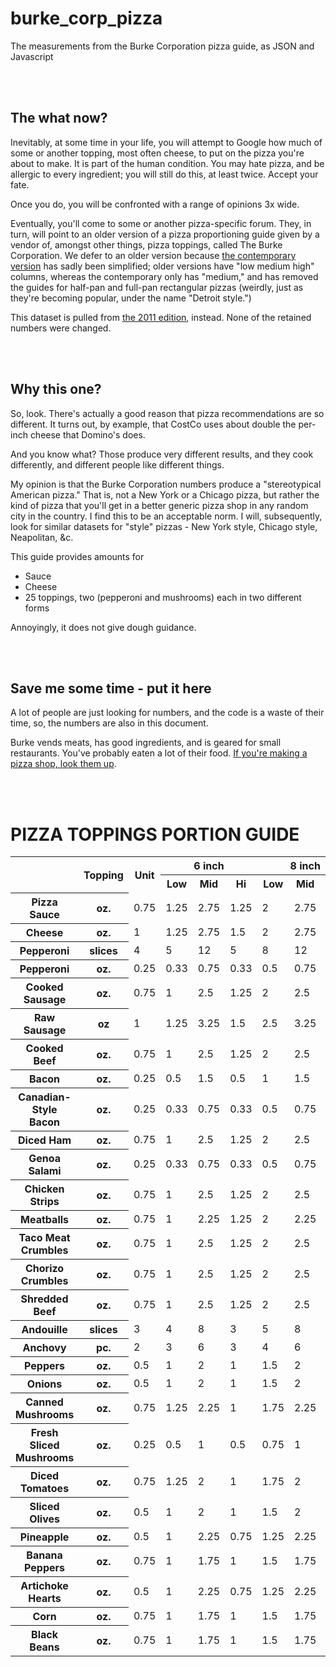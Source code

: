 # burke_corp_pizza

The measurements from the Burke Corporation pizza guide, as JSON and Javascript



<br/><br/>

## The what now?

Inevitably, at some time in your life, you will attempt to Google how much of some or another topping, most often cheese, to put on the pizza you're about to make.  It is part of the human condition.  You may hate pizza, and be allergic to every ingredient; you will still do this, at least twice.  Accept your fate.

Once you do, you will be confronted with a range of opinions 3x wide.

Eventually, you'll come to some or another pizza-specific forum.  They, in turn, will point to an older version of a pizza proportioning guide given by a vendor of, amongst other things, pizza toppings, called The Burke Corporation.  We defer to an older version because [the contemporary version](https://www.burkecorp.com/wp-content/uploads/2019/05/Portion-Guide.pdf) has sadly been simplified; older versions have "low medium high" columns, whereas the contemporary only has "medium," and has removed the guides for half-pan and full-pan rectangular pizzas (weirdly, just as they're becoming popular, under the name "Detroit style.")

This dataset is pulled from [the 2011 edition](https://cdn2.hubspot.net/hub/37985/docs/pizzatoppingportionguide_2011.pdf), instead.  None of the retained numbers were changed.



<br/><br/>

## Why this one?

So, look.  There's actually a good reason that pizza recommendations are so different.  It turns out, by example, that CostCo uses about double the per-inch cheese that Domino's does.

And you know what?  Those produce very different results, and they cook differently, and different people like different things.

My opinion is that the Burke Corporation numbers produce a "stereotypical American pizza."  That is, not a New York or a Chicago pizza, but rather the kind of pizza that you'll get in a better generic pizza shop in any random city in the country.  I find this to be an acceptable norm.  I will, subsequently, look for similar datasets for "style" pizzas - New York style, Chicago style, Neapolitan, &amp;c.

This guide provides amounts for

* Sauce
* Cheese
* 25 toppings, two (pepperoni and mushrooms) each in two different forms

Annoyingly, it does not give dough guidance.



<br/><br/>

## Save me some time - put it here

A lot of people are just looking for numbers, and the code is a waste of their time, so, the numbers are also in this document.

Burke vends meats, has good ingredients, and is geared for small restaurants.  You've probably eaten a lot of their food.  [If you're making a pizza shop, look them up](https://www.burkecorp.com/fully-cooked-meats/).



<br/><br/>

# PIZZA TOPPINGS PORTION GUIDE

<table>

  <tr class="headings">
    <th rowspan="2"></th>
    <th rowspan="2">Topping</th>
    <th rowspan="2">Unit</th>
    <th colspan="3">6 inch</th>
    <th colspan="3">8 inch</th>
    <th colspan="3">10 inch</th>
    <th colspan="3">12 inch</th>
    <th colspan="3">14 inch</th>
    <th colspan="3">16 inch</th>
    <th colspan="3">18 inch</th>
    <th colspan="3">Half pan</th>
    <th colspan="3">Full pan</th>
  </tr>

  <tr class="headings">
    <th>Low</th><th>Mid</th><th>Hi</th>
    <th>Low</th><th>Mid</th><th>Hi</th>
    <th>Low</th><th>Mid</th><th>Hi</th>
    <th>Low</th><th>Mid</th><th>Hi</th>
    <th>Low</th><th>Mid</th><th>Hi</th>
    <th>Low</th><th>Mid</th><th>Hi</th>
    <th>Low</th><th>Mid</th><th>Hi</th>
    <th>Low</th><th>Mid</th><th>Hi</th>
    <th>Low</th><th>Mid</th><th>Hi</th>
  </tr>

  <tr class="topping PizzaSauce">
    <th class="kind">Pizza Sauce</th><th class="unit">oz.</th>
    <td class="s6  wl">0.75</td><td class="s6  wm">1.25</td><td class="s6  wh">2.75</td>
    <td class="s8  wl">1.25</td><td class="s8  wm">2</td><td class="s8  wh">2.75</td>
    <td class="s10 wl">2</td><td class="s10 wm">3</td><td class="s10 wh">3.5</td>
    <td class="s12 wl">3</td><td class="s12 wm">4</td><td class="s12 wh">5</td>
    <td class="s14 wl">3.75</td><td class="s14 wm">5.75</td><td class="s14 wh">7.5</td>
    <td class="s16 wl">4.75</td><td class="s16 wm">7</td><td class="s16 wh">9</td>
    <td class="s18 wl">6</td><td class="s18 wm">8.25</td><td class="s18 wh">10.25</td>
    <td class="shp wl">5.25</td><td class="shp wm">7.5</td><td class="shp wh">9.5</td>
    <td class="sfp wl">9.25</td><td class="sfp wm">13</td><td class="sfp wh">16.5</td>
  </tr>

  <tr class="topping Cheese">
    <th class="kind">Cheese</th><th class="unit">oz.</th>
    <td class="s6  wl">1</td><td class="s6  wm">1.25</td><td class="s6  wh">2.75</td>
    <td class="s8  wl">1.5</td><td class="s8  wm">2</td><td class="s8  wh">2.75</td>
    <td class="s10 wl">2.5</td><td class="s10 wm">3.25</td><td class="s10 wh">4.5</td>
    <td class="s12 wl">4</td><td class="s12 wm">6</td><td class="s12 wh">7.5</td>
    <td class="s14 wl">5.75</td><td class="s14 wm">7</td><td class="s14 wh">9.25</td>
    <td class="s16 wl">7.25</td><td class="s16 wm">10.5</td><td class="s16 wh">14</td>
    <td class="s18 wl">7.5</td><td class="s18 wm">12</td><td class="s18 wh">15.5</td>
    <td class="shp wl">6.25</td><td class="shp wm">9.5</td><td class="shp wh">12.75</td>
    <td class="sfp wl">13.5</td><td class="sfp wm">20</td><td class="sfp wh">27</td>
  </tr>

  <tr class="topping Pepperoni">
    <th class="kind">Pepperoni</th><th class="unit">slices</th>
    <td class="s6  wl">4</td><td class="s6  wm">5</td><td class="s6  wh">12</td>
    <td class="s8  wl">5</td><td class="s8  wm">8</td><td class="s8  wh">12</td>
    <td class="s10 wl">8</td><td class="s10 wm">16</td><td class="s10 wh">20</td>
    <td class="s12 wl">16</td><td class="s12 wm">20</td><td class="s12 wh">28</td>
    <td class="s14 wl">20</td><td class="s14 wm">28</td><td class="s14 wh">40</td>
    <td class="s16 wl">24</td><td class="s16 wm">40</td><td class="s16 wh">48</td>
    <td class="s18 wl">32</td><td class="s18 wm">48</td><td class="s18 wh">64</td>
    <td class="shp wl">32</td><td class="shp wm">44</td><td class="shp wh">60</td>
    <td class="sfp wl">64</td><td class="sfp wm">88</td><td class="sfp wh">116</td>
  </tr>

  <tr class="topping Pepperoni">
    <th class="kind">Pepperoni</th><th class="unit">oz.</th>
    <td class="s6  wl">0.25</td><td class="s6  wm">0.33</td><td class="s6  wh">0.75</td>
    <td class="s8  wl">0.33</td><td class="s8  wm">0.5</td><td class="s8  wh">0.75</td>
    <td class="s10 wl">0.5</td><td class="s10 wm">1</td><td class="s10 wh">1.25</td>
    <td class="s12 wl">1</td><td class="s12 wm">1.25</td><td class="s12 wh">1.75</td>
    <td class="s14 wl">1.25</td><td class="s14 wm">1.75</td><td class="s14 wh">2.5</td>
    <td class="s16 wl">1.5</td><td class="s16 wm">2.5</td><td class="s16 wh">3</td>
    <td class="s18 wl">2</td><td class="s18 wm">3</td><td class="s18 wh">4</td>
    <td class="shp wl">1.75</td><td class="shp wm">2.75</td><td class="shp wh">3.75</td>
    <td class="sfp wl">3.5</td><td class="sfp wm">5.5</td><td class="sfp wh">7.25</td>
  </tr>

  <tr class="topping CookedSausage">
    <th class="kind">Cooked Sausage</th><th class="unit">oz.</th>
    <td class="s6  wl">0.75</td><td class="s6  wm">1</td><td class="s6  wh">2.5</td>
    <td class="s8  wl">1.25</td><td class="s8  wm">2</td><td class="s8  wh">2.5</td>
    <td class="s10 wl">2</td><td class="s10 wm">3</td><td class="s10 wh">4</td>
    <td class="s12 wl">3</td><td class="s12 wm">4.5</td><td class="s12 wh">5.75</td>
    <td class="s14 wl">4</td><td class="s14 wm">6</td><td class="s14 wh">8</td>
    <td class="s16 wl">5.25</td><td class="s16 wm">7.75</td><td class="s16 wh">10.5</td>
    <td class="s18 wl">6.5</td><td class="s18 wm">10</td><td class="s18 wh">13.25</td>
    <td class="shp wl">6</td><td class="shp wm">9</td><td class="shp wh">12</td>
    <td class="sfp wl">12</td><td class="sfp wm">18</td><td class="sfp wh">24</td>
  </tr>

  <tr class="topping RawSausage">
    <th class="kind">Raw Sausage</th><th class="unit">oz</th>
    <td class="s6  wl">1</td><td class="s6  wm">1.25</td><td class="s6  wh">3.25</td>
    <td class="s8  wl">1.5</td><td class="s8  wm">2.5</td><td class="s8  wh">3.25</td>
    <td class="s10 wl">2.5</td><td class="s10 wm">4</td><td class="s10 wh">5.25</td>
    <td class="s12 wl">4</td><td class="s12 wm">6</td><td class="s12 wh">7.5</td>
    <td class="s14 wl">2.25</td><td class="s14 wm">8</td><td class="s14 wh">10.5</td>
    <td class="s16 wl">7</td><td class="s16 wm">10.5</td><td class="s16 wh">14</td>
    <td class="s18 wl">8.5</td><td class="s18 wm">13.25</td><td class="s18 wh">17.5</td>
    <td class="shp wl">8</td><td class="shp wm">12</td><td class="shp wh">16</td>
    <td class="sfp wl">16</td><td class="sfp wm">24</td><td class="sfp wh">32</td>
  </tr>

  <tr class="topping CookedBeef">
    <th class="kind">Cooked Beef</th><th class="unit">oz.</th>
    <td class="s6  wl">0.75</td><td class="s6  wm">1</td><td class="s6  wh">2.5</td>
    <td class="s8  wl">1.25</td><td class="s8  wm">2</td><td class="s8  wh">2.5</td>
    <td class="s10 wl">2</td><td class="s10 wm">3</td><td class="s10 wh">4</td>
    <td class="s12 wl">3</td><td class="s12 wm">4.5</td><td class="s12 wh">5.75</td>
    <td class="s14 wl">4</td><td class="s14 wm">6</td><td class="s14 wh">8</td>
    <td class="s16 wl">5.25</td><td class="s16 wm">7.75</td><td class="s16 wh">10.5</td>
    <td class="s18 wl">6.5</td><td class="s18 wm">10</td><td class="s18 wh">13.25</td>
    <td class="shp wl">6</td><td class="shp wm">9</td><td class="shp wh">12</td>
    <td class="sfp wl">12</td><td class="sfp wm">18</td><td class="sfp wh">24</td>
  </tr>

  <tr class="topping Bacon">
    <th class="kind">Bacon</th><th class="unit">oz.</th>
    <td class="s6  wl">0.25</td><td class="s6  wm">0.5</td><td class="s6  wh">1.5</td>
    <td class="s8  wl">0.5</td><td class="s8  wm">1</td><td class="s8  wh">1.5</td>
    <td class="s10 wl">1</td><td class="s10 wm">1.5</td><td class="s10 wh">2.25</td>
    <td class="s12 wl">1.5</td><td class="s12 wm">2.5</td><td class="s12 wh">3.5</td>
    <td class="s14 wl">1.75</td><td class="s14 wm">3.5</td><td class="s14 wh">4.25</td>
    <td class="s16 wl">2.25</td><td class="s16 wm">4.25</td><td class="s16 wh">6.25</td>
    <td class="s18 wl">3.25</td><td class="s18 wm">6</td><td class="s18 wh">7.5</td>
    <td class="shp wl">2.75</td><td class="shp wm">5</td><td class="shp wh">7</td>
    <td class="sfp wl">5.75</td><td class="sfp wm">9.5</td><td class="sfp wh">13</td>
  </tr>

  <tr class="topping Canadian-StyleBacon">
    <th class="kind">Canadian-Style Bacon</th><th class="unit">oz.</th>
    <td class="s6  wl">0.25</td><td class="s6  wm">0.33</td><td class="s6  wh">0.75</td>
    <td class="s8  wl">0.33</td><td class="s8  wm">0.5</td><td class="s8  wh">0.75</td>
    <td class="s10 wl">0.5</td><td class="s10 wm">1</td><td class="s10 wh">1.25</td>
    <td class="s12 wl">1</td><td class="s12 wm">1.25</td><td class="s12 wh">1.75</td>
    <td class="s14 wl">1.25</td><td class="s14 wm">1.75</td><td class="s14 wh">2.5</td>
    <td class="s16 wl">1.5</td><td class="s16 wm">2.5</td><td class="s16 wh">3</td>
    <td class="s18 wl">2</td><td class="s18 wm">3</td><td class="s18 wh">4</td>
    <td class="shp wl">1.75</td><td class="shp wm">2.75</td><td class="shp wh">3.75</td>
    <td class="sfp wl">3.5</td><td class="sfp wm">5.5</td><td class="sfp wh">7.25</td>
  </tr>

  <tr class="topping DicedHam">
    <th class="kind">Diced Ham</th><th class="unit">oz.</th>
    <td class="s6  wl">0.75</td><td class="s6  wm">1</td><td class="s6  wh">2.5</td>
    <td class="s8  wl">1.25</td><td class="s8  wm">2</td><td class="s8  wh">2.5</td>
    <td class="s10 wl">2</td><td class="s10 wm">3</td><td class="s10 wh">4</td>
    <td class="s12 wl">3</td><td class="s12 wm">4.5</td><td class="s12 wh">5.75</td>
    <td class="s14 wl">4</td><td class="s14 wm">6</td><td class="s14 wh">8</td>
    <td class="s16 wl">5.25</td><td class="s16 wm">7.75</td><td class="s16 wh">10.5</td>
    <td class="s18 wl">6.5</td><td class="s18 wm">10</td><td class="s18 wh">13.25</td>
    <td class="shp wl">6</td><td class="shp wm">9</td><td class="shp wh">12</td>
    <td class="sfp wl">12</td><td class="sfp wm">18</td><td class="sfp wh">24</td>
  </tr>

  <tr class="topping GenoaSalami">
    <th class="kind">Genoa Salami</th><th class="unit">oz.</th>
    <td class="s6  wl">0.25</td><td class="s6  wm">0.33</td><td class="s6  wh">0.75</td>
    <td class="s8  wl">0.33</td><td class="s8  wm">0.5</td><td class="s8  wh">0.75</td>
    <td class="s10 wl">0.5</td><td class="s10 wm">1</td><td class="s10 wh">1.25</td>
    <td class="s12 wl">1</td><td class="s12 wm">1.25</td><td class="s12 wh">1.75</td>
    <td class="s14 wl">1.25</td><td class="s14 wm">1.75</td><td class="s14 wh">2.5</td>
    <td class="s16 wl">1.5</td><td class="s16 wm">2.5</td><td class="s16 wh">3</td>
    <td class="s18 wl">2</td><td class="s18 wm">3</td><td class="s18 wh">4</td>
    <td class="shp wl">1.75</td><td class="shp wm">2.75</td><td class="shp wh">3.75</td>
    <td class="sfp wl">3.5</td><td class="sfp wm">5.5</td><td class="sfp wh">7.25</td>
  </tr>

  <tr class="topping ChickenStrips">
    <th class="kind">Chicken Strips</th><th class="unit">oz.</th>
    <td class="s6  wl">0.75</td><td class="s6  wm">1</td><td class="s6  wh">2.5</td>
    <td class="s8  wl">1.25</td><td class="s8  wm">2</td><td class="s8  wh">2.5</td>
    <td class="s10 wl">2</td><td class="s10 wm">3</td><td class="s10 wh">4</td>
    <td class="s12 wl">3</td><td class="s12 wm">4.5</td><td class="s12 wh">5.75</td>
    <td class="s14 wl">4</td><td class="s14 wm">6</td><td class="s14 wh">8</td>
    <td class="s16 wl">5.25</td><td class="s16 wm">7.75</td><td class="s16 wh">10.5</td>
    <td class="s18 wl">6.5</td><td class="s18 wm">10</td><td class="s18 wh">13.25</td>
    <td class="shp wl">6</td><td class="shp wm">9</td><td class="shp wh">12</td>
    <td class="sfp wl">12</td><td class="sfp wm">18</td><td class="sfp wh">24</td>
  </tr>

  <tr class="topping Meatballs">
    <th class="kind">Meatballs</th><th class="unit">oz.</th>
    <td class="s6  wl">0.75</td><td class="s6  wm">1</td><td class="s6  wh">2.25</td>
    <td class="s8  wl">1.25</td><td class="s8  wm">2</td><td class="s8  wh">2.25</td>
    <td class="s10 wl">2</td><td class="s10 wm">2.5</td><td class="s10 wh">3.5</td>
    <td class="s12 wl">2.5</td><td class="s12 wm">3.75</td><td class="s12 wh">5</td>
    <td class="s14 wl">3.5</td><td class="s14 wm">5</td><td class="s14 wh">6.75</td>
    <td class="s16 wl">4.5</td><td class="s16 wm">6.75</td><td class="s16 wh">8.75</td>
    <td class="s18 wl">5.5</td><td class="s18 wm">8.5</td><td class="s18 wh">11</td>
    <td class="shp wl">5</td><td class="shp wm">7.5</td><td class="shp wh">10</td>
    <td class="sfp wl">10</td><td class="sfp wm">15</td><td class="sfp wh">20</td>
  </tr>

  <tr class="topping TacoMeatCrumbles">
    <th class="kind">Taco Meat Crumbles</th><th class="unit">oz.</th>
    <td class="s6  wl">0.75</td><td class="s6  wm">1</td><td class="s6  wh">2.5</td>
    <td class="s8  wl">1.25</td><td class="s8  wm">2</td><td class="s8  wh">2.5</td>
    <td class="s10 wl">2</td><td class="s10 wm">3</td><td class="s10 wh">4</td>
    <td class="s12 wl">3</td><td class="s12 wm">4.5</td><td class="s12 wh">5.75</td>
    <td class="s14 wl">4</td><td class="s14 wm">6</td><td class="s14 wh">8</td>
    <td class="s16 wl">5.25</td><td class="s16 wm">7.75</td><td class="s16 wh">10.5</td>
    <td class="s18 wl">6.5</td><td class="s18 wm">10</td><td class="s18 wh">13.25</td>
    <td class="shp wl">6</td><td class="shp wm">9</td><td class="shp wh">12</td>
    <td class="sfp wl">12</td><td class="sfp wm">18</td><td class="sfp wh">24</td>
  </tr>

  <tr class="topping ChorizoCrumbles">
    <th class="kind">Chorizo Crumbles</th><th class="unit">oz.</th>
    <td class="s6  wl">0.75</td><td class="s6  wm">1</td><td class="s6  wh">2.5</td>
    <td class="s8  wl">1.25</td><td class="s8  wm">2</td><td class="s8  wh">2.5</td>
    <td class="s10 wl">2</td><td class="s10 wm">3</td><td class="s10 wh">4</td>
    <td class="s12 wl">3</td><td class="s12 wm">4.5</td><td class="s12 wh">5.75</td>
    <td class="s14 wl">4</td><td class="s14 wm">6</td><td class="s14 wh">8</td>
    <td class="s16 wl">5.25</td><td class="s16 wm">7.75</td><td class="s16 wh">10.5</td>
    <td class="s18 wl">6.5</td><td class="s18 wm">10</td><td class="s18 wh">13.25</td>
    <td class="shp wl">6</td><td class="shp wm">9</td><td class="shp wh">12</td>
    <td class="sfp wl">12</td><td class="sfp wm">18</td><td class="sfp wh">24</td>
  </tr>

  <tr class="topping ShreddedBeef">
    <th class="kind">Shredded Beef</th><th class="unit">oz.</th>
    <td class="s6  wl">0.75</td><td class="s6  wm">1</td><td class="s6  wh">2.5</td>
    <td class="s8  wl">1.25</td><td class="s8  wm">2</td><td class="s8  wh">2.5</td>
    <td class="s10 wl">2</td><td class="s10 wm">3</td><td class="s10 wh">4</td>
    <td class="s12 wl">3</td><td class="s12 wm">4.5</td><td class="s12 wh">5.75</td>
    <td class="s14 wl">4</td><td class="s14 wm">6</td><td class="s14 wh">8</td>
    <td class="s16 wl">5.25</td><td class="s16 wm">7.75</td><td class="s16 wh">10.5</td>
    <td class="s18 wl">6.5</td><td class="s18 wm">10</td><td class="s18 wh">13.25</td>
    <td class="shp wl">6</td><td class="shp wm">9</td><td class="shp wh">12</td>
    <td class="sfp wl">12</td><td class="sfp wm">18</td><td class="sfp wh">24</td>
  </tr>

  <tr class="topping Andouille">
    <th class="kind">Andouille</th><th class="unit">slices</th>
    <td class="s6  wl">3</td><td class="s6  wm">4</td><td class="s6  wh">8</td>
    <td class="s8  wl">3</td><td class="s8  wm">5</td><td class="s8  wh">8</td>
    <td class="s10 wl">5</td><td class="s10 wm">11</td><td class="s10 wh">13</td>
    <td class="s12 wl">11</td><td class="s12 wm">13</td><td class="s12 wh">19</td>
    <td class="s14 wl">13</td><td class="s14 wm">19</td><td class="s14 wh">27</td>
    <td class="s16 wl">16</td><td class="s16 wm">27</td><td class="s16 wh">32</td>
    <td class="s18 wl">21</td><td class="s18 wm">32</td><td class="s18 wh">43</td>
    <td class="shp wl">21</td><td class="shp wm">29</td><td class="shp wh">40</td>
    <td class="sfp wl">43</td><td class="sfp wm">59</td><td class="sfp wh">77</td>
  </tr>

  <tr class="topping Anchovy">
    <th class="kind">Anchovy</th><th class="unit">pc.</th>
    <td class="s6  wl">2</td><td class="s6  wm">3</td><td class="s6  wh">6</td>
    <td class="s8  wl">3</td><td class="s8  wm">4</td><td class="s8  wh">6</td>
    <td class="s10 wl">4</td><td class="s10 wm">6</td><td class="s10 wh">8</td>
    <td class="s12 wl">7</td><td class="s12 wm">8</td><td class="s12 wh">10</td>
    <td class="s14 wl">9</td><td class="s14 wm">10</td><td class="s14 wh">12</td>
    <td class="s16 wl">11</td><td class="s16 wm">13</td><td class="s16 wh">16</td>
    <td class="s18 wl">13</td><td class="s18 wm">16</td><td class="s18 wh">18</td>
    <td class="shp wl">14</td><td class="shp wm">17</td><td class="shp wh">20</td>
    <td class="sfp wl">28</td><td class="sfp wm">34</td><td class="sfp wh">45</td>
  </tr>

  <tr class="topping Peppers">
    <th class="kind">Peppers</th><th class="unit">oz.</th>
    <td class="s6  wl">0.5</td><td class="s6  wm">1</td><td class="s6  wh">2</td>
    <td class="s8  wl">1</td><td class="s8  wm">1.5</td><td class="s8  wh">2</td>
    <td class="s10 wl">1.5</td><td class="s10 wm">2.25</td><td class="s10 wh">3</td>
    <td class="s12 wl">1.75</td><td class="s12 wm">2.75</td><td class="s12 wh">4.25</td>
    <td class="s14 wl">2.5</td><td class="s14 wm">4</td><td class="s14 wh">5.25</td>
    <td class="s16 wl">3.25</td><td class="s16 wm">5.75</td><td class="s16 wh">7.5</td>
    <td class="s18 wl">4.75</td><td class="s18 wm">8</td><td class="s18 wh">11.5</td>
    <td class="shp wl">3.5</td><td class="shp wm">6</td><td class="shp wh">8</td>
    <td class="sfp wl">7</td><td class="sfp wm">11.75</td><td class="sfp wh">15.5</td>
  </tr>

  <tr class="topping Onions">
    <th class="kind">Onions</th><th class="unit">oz.</th>
    <td class="s6  wl">0.5</td><td class="s6  wm">1</td><td class="s6  wh">2</td>
    <td class="s8  wl">1</td><td class="s8  wm">1.5</td><td class="s8  wh">2</td>
    <td class="s10 wl">1.5</td><td class="s10 wm">2.25</td><td class="s10 wh">3</td>
    <td class="s12 wl">1.75</td><td class="s12 wm">2.75</td><td class="s12 wh">4.25</td>
    <td class="s14 wl">2.5</td><td class="s14 wm">4</td><td class="s14 wh">5.25</td>
    <td class="s16 wl">3.25</td><td class="s16 wm">5.75</td><td class="s16 wh">7.5</td>
    <td class="s18 wl">4.75</td><td class="s18 wm">8</td><td class="s18 wh">11.5</td>
    <td class="shp wl">3.5</td><td class="shp wm">6</td><td class="shp wh">8</td>
    <td class="sfp wl">7</td><td class="sfp wm">11.75</td><td class="sfp wh">15.5</td>
  </tr>

  <tr class="topping CannedMushrooms">
    <th class="kind">Canned Mushrooms</th><th class="unit">oz.</th>
    <td class="s6  wl">0.75</td><td class="s6  wm">1.25</td><td class="s6  wh">2.25</td>
    <td class="s8  wl">1</td><td class="s8  wm">1.75</td><td class="s8  wh">2.25</td>
    <td class="s10 wl">1.25</td><td class="s10 wm">2.25</td><td class="s10 wh">3.5</td>
    <td class="s12 wl">1.5</td><td class="s12 wm">3</td><td class="s12 wh">4.5</td>
    <td class="s14 wl">2.25</td><td class="s14 wm">4.5</td><td class="s14 wh">7.25</td>
    <td class="s16 wl">4.25</td><td class="s16 wm">6</td><td class="s16 wh">8.5</td>
    <td class="s18 wl">4.75</td><td class="s18 wm">7.25</td><td class="s18 wh">11</td>
    <td class="shp wl">3.75</td><td class="shp wm">6.5</td><td class="shp wh">7.25</td>
    <td class="sfp wl">8.5</td><td class="sfp wm">9.5</td><td class="sfp wh">12.75</td>
  </tr>

  <tr class="topping FreshSlicedMushrooms">
    <th class="kind">Fresh Sliced Mushrooms</th><th class="unit">oz.</th>
    <td class="s6  wl">0.25</td><td class="s6  wm">0.5</td><td class="s6  wh">1</td>
    <td class="s8  wl">0.5</td><td class="s8  wm">0.75</td><td class="s8  wh">1</td>
    <td class="s10 wl">0.75</td><td class="s10 wm">1.25</td><td class="s10 wh">2</td>
    <td class="s12 wl">1</td><td class="s12 wm">1.75</td><td class="s12 wh">2.75</td>
    <td class="s14 wl">1.5</td><td class="s14 wm">2.75</td><td class="s14 wh">3.75</td>
    <td class="s16 wl">1.75</td><td class="s16 wm">2.75</td><td class="s16 wh">4.75</td>
    <td class="s18 wl">2.75</td><td class="s18 wm">4.75</td><td class="s18 wh">7.5</td>
    <td class="shp wl">1.75</td><td class="shp wm">3.25</td><td class="shp wh">5</td>
    <td class="sfp wl">3.5</td><td class="sfp wm">6.5</td><td class="sfp wh">10.5</td>
  </tr>

  <tr class="topping DicedTomatoes">
    <th class="kind">Diced Tomatoes</th><th class="unit">oz.</th>
    <td class="s6  wl">0.75</td><td class="s6  wm">1.25</td><td class="s6  wh">2</td>
    <td class="s8  wl">1</td><td class="s8  wm">1.75</td><td class="s8  wh">2</td>
    <td class="s10 wl">1.5</td><td class="s10 wm">2.5</td><td class="s10 wh">3.5</td>
    <td class="s12 wl">2.25</td><td class="s12 wm">3.5</td><td class="s12 wh">5.25</td>
    <td class="s14 wl">2.75</td><td class="s14 wm">4.25</td><td class="s14 wh">6</td>
    <td class="s16 wl">3</td><td class="s16 wm">5.5</td><td class="s16 wh">8.5</td>
    <td class="s18 wl">3.25</td><td class="s18 wm">6.25</td><td class="s18 wh">10</td>
    <td class="shp wl">3</td><td class="shp wm">5.5</td><td class="shp wh">8.25</td>
    <td class="sfp wl">4</td><td class="sfp wm">10</td><td class="sfp wh">16</td>
  </tr>

  <tr class="topping SlicedOlives">
    <th class="kind">Sliced Olives</th><th class="unit">oz.</th>
    <td class="s6  wl">0.5</td><td class="s6  wm">1</td><td class="s6  wh">2</td>
    <td class="s8  wl">1</td><td class="s8  wm">1.5</td><td class="s8  wh">2</td>
    <td class="s10 wl">1.5</td><td class="s10 wm">2.25</td><td class="s10 wh">3</td>
    <td class="s12 wl">1.75</td><td class="s12 wm">2.75</td><td class="s12 wh">4.25</td>
    <td class="s14 wl">2.5</td><td class="s14 wm">4</td><td class="s14 wh">5.25</td>
    <td class="s16 wl">3.25</td><td class="s16 wm">5.75</td><td class="s16 wh">7.5</td>
    <td class="s18 wl">4.75</td><td class="s18 wm">8</td><td class="s18 wh">11.5</td>
    <td class="shp wl">3.5</td><td class="shp wm">6</td><td class="shp wh">8</td>
    <td class="sfp wl">7</td><td class="sfp wm">11.75</td><td class="sfp wh">15.5</td>
  </tr>

  <tr class="topping Pineapple">
    <th class="kind">Pineapple</th><th class="unit">oz.</th>
    <td class="s6  wl">0.5</td><td class="s6  wm">1</td><td class="s6  wh">2.25</td>
    <td class="s8  wl">0.75</td><td class="s8  wm">1.25</td><td class="s8  wh">2.25</td>
    <td class="s10 wl">1.5</td><td class="s10 wm">2.75</td><td class="s10 wh">3.5</td>
    <td class="s12 wl">2</td><td class="s12 wm">3.5</td><td class="s12 wh">5.25</td>
    <td class="s14 wl">2.5</td><td class="s14 wm">4</td><td class="s14 wh">6</td>
    <td class="s16 wl">3</td><td class="s16 wm">5.5</td><td class="s16 wh">8.25</td>
    <td class="s18 wl">3.5</td><td class="s18 wm">6.25</td><td class="s18 wh">10.5</td>
    <td class="shp wl">3</td><td class="shp wm">5.5</td><td class="shp wh">8.5</td>
    <td class="sfp wl">5.5</td><td class="sfp wm">10</td><td class="sfp wh">16</td>
  </tr>

  <tr class="topping BananaPeppers">
    <th class="kind">Banana Peppers</th><th class="unit">oz.</th>
    <td class="s6  wl">0.75</td><td class="s6  wm">1</td><td class="s6  wh">1.75</td>
    <td class="s8  wl">1</td><td class="s8  wm">1.5</td><td class="s8  wh">1.75</td>
    <td class="s10 wl">1.25</td><td class="s10 wm">2.25</td><td class="s10 wh">3</td>
    <td class="s12 wl">2</td><td class="s12 wm">3</td><td class="s12 wh">4.5</td>
    <td class="s14 wl">2.5</td><td class="s14 wm">3.5</td><td class="s14 wh">5</td>
    <td class="s16 wl">2.5</td><td class="s16 wm">4.75</td><td class="s16 wh">7</td>
    <td class="s18 wl">2.75</td><td class="s18 wm">5.25</td><td class="s18 wh">8.25</td>
    <td class="shp wl">2.5</td><td class="shp wm">4.75</td><td class="shp wh">7</td>
    <td class="sfp wl">3.5</td><td class="sfp wm">8.25</td><td class="sfp wh">13.25</td>
  </tr>

  <tr class="topping ArtichokeHearts">
    <th class="kind">Artichoke Hearts</th><th class="unit">oz.</th>
    <td class="s6  wl">0.5</td><td class="s6  wm">1</td><td class="s6  wh">2.25</td>
    <td class="s8  wl">0.75</td><td class="s8  wm">1.25</td><td class="s8  wh">2.25</td>
    <td class="s10 wl">1.5</td><td class="s10 wm">2.75</td><td class="s10 wh">3.5</td>
    <td class="s12 wl">2</td><td class="s12 wm">3.5</td><td class="s12 wh">5.25</td>
    <td class="s14 wl">2.5</td><td class="s14 wm">4</td><td class="s14 wh">6</td>
    <td class="s16 wl">3</td><td class="s16 wm">5.5</td><td class="s16 wh">8.25</td>
    <td class="s18 wl">3.5</td><td class="s18 wm">6.25</td><td class="s18 wh">10.5</td>
    <td class="shp wl">3</td><td class="shp wm">5.5</td><td class="shp wh">8.5</td>
    <td class="sfp wl">5.5</td><td class="sfp wm">10</td><td class="sfp wh">16</td>
  </tr>

  <tr class="topping Corn">
    <th class="kind">Corn</th><th class="unit">oz.</th>
    <td class="s6  wl">0.75</td><td class="s6  wm">1</td><td class="s6  wh">1.75</td>
    <td class="s8  wl">1</td><td class="s8  wm">1.5</td><td class="s8  wh">1.75</td>
    <td class="s10 wl">1.25</td><td class="s10 wm">2.25</td><td class="s10 wh">3</td>
    <td class="s12 wl">2</td><td class="s12 wm">3</td><td class="s12 wh">4.5</td>
    <td class="s14 wl">2.5</td><td class="s14 wm">3.5</td><td class="s14 wh">5</td>
    <td class="s16 wl">2.5</td><td class="s16 wm">4.75</td><td class="s16 wh">7</td>
    <td class="s18 wl">2.75</td><td class="s18 wm">5.25</td><td class="s18 wh">8.25</td>
    <td class="shp wl">2.5</td><td class="shp wm">4.75</td><td class="shp wh">7</td>
    <td class="sfp wl">3.5</td><td class="sfp wm">8.25</td><td class="sfp wh">13.25</td>
  </tr>

  <tr class="topping BlackBeans">
    <th class="kind">Black Beans</th><th class="unit">oz.</th>
    <td class="s6  wl">0.75</td><td class="s6  wm">1</td><td class="s6  wh">1.75</td>
    <td class="s8  wl">1</td><td class="s8  wm">1.5</td><td class="s8  wh">1.75</td>
    <td class="s10 wl">1.25</td><td class="s10 wm">2.25</td><td class="s10 wh">3</td>
    <td class="s12 wl">2</td><td class="s12 wm">3</td><td class="s12 wh">4.5</td>
    <td class="s14 wl">2.5</td><td class="s14 wm">3.5</td><td class="s14 wh">5</td>
    <td class="s16 wl">2.5</td><td class="s16 wm">4.75</td><td class="s16 wh">7</td>
    <td class="s18 wl">2.75</td><td class="s18 wm">5.25</td><td class="s18 wh">8.25</td>
    <td class="shp wl">2.5</td><td class="shp wm">4.75</td><td class="shp wh">7</td>
    <td class="sfp wl">3.5</td><td class="sfp wm">8.25</td><td class="sfp wh">13.25</td>
  </tr>
</table>
